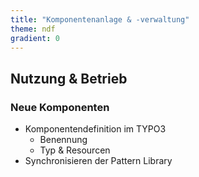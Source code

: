 ```yaml
---
title: "Komponentenanlage & -verwaltung"
theme: ndf
gradient: 0
---
```

## Nutzung & Betrieb

### Neue Komponenten

- Komponentendefinition im TYPO3
    - Benennung
    - Typ & Resourcen
- Synchronisieren der Pattern Library

